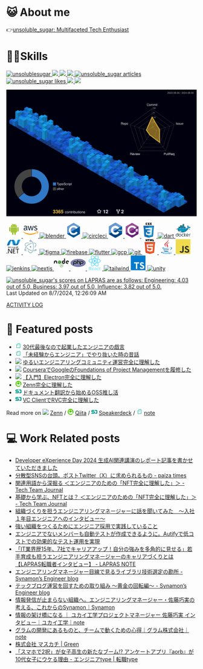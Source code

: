 # 😺 About me

👉️[unsoluble_sugar: Multifaceted Tech Enthusiast](https://www.perplexity.ai/page/unsolublesugar-Multifaceted-Tech-_.lw0lfDQDW8ShJ4lwQs_A)

# 👨‍💻Skills

<p align="left"> 
  <a href="https://github.com/unsolublesugar/unsolublesugar/">
    <img src="https://komarev.com/ghpvc/?username=unsolublesugar" alt="unsolublesugar" />
  </a>
  <a href="https://twitter.com/unsoluble_sugar">
    <img height="20" src="https://img.shields.io/twitter/follow/unsoluble_sugar?style=flat&logo=x" />
  </a>
  <a href="https://www.linkedin.com/in/unsolublesugar">
    <img height="20" src="http://img.shields.io/badge/-LinkedIn-0072b1?style=flat&logo=linkedin&link=unsolublesugar" />
  </a>
  <a href="https://www.youtube.com/@unsoluble_sugar">
    <img height="20" src="https://img.shields.io/youtube/channel/views/UCfbg5CppawxJYJmjKmrMrfA?style=flat&logo=youtube" />
  </a>
  <a href="https://zenn.dev/unsoluble_sugar/articles">
    <img src="https://zenn.badge.nikaera.com/s/unsoluble_sugar/articles?style=flat" alt="unsoluble_sugar articles" />
  </a>
  </a>
  <a href="https://zenn.dev/unsoluble_sugar">
    <img height="20" src="https://zenn.badge.nikaera.com/s/unsoluble_sugar/likes?style=flat" alt="unsoluble_sugar likes" />
  </a>
  <a href="http://qiita.com/unsoluble_sugar">
    <img height="20" src="https://qiita-badge.apiapi.app/s/unsoluble_sugar/posts.svg" />
  </a>
  <a href="http://qiita.com/unsoluble_sugar">
    <img height="20" src="https://qiita-badge.apiapi.app/s/unsoluble_sugar/contributions.svg" />
  </a>
</p>

![](./profile-3d-contrib/profile-night-view.svg)

<p align="left"> <a href="https://developer.android.com" target="_blank" rel="noreferrer"> <img src="https://raw.githubusercontent.com/devicons/devicon/master/icons/android/android-original-wordmark.svg" alt="android" width="40" height="40"/> </a> <a href="https://aws.amazon.com" target="_blank" rel="noreferrer"> <img src="https://raw.githubusercontent.com/devicons/devicon/master/icons/amazonwebservices/amazonwebservices-original-wordmark.svg" alt="aws" width="40" height="40"/> </a> <a href="https://www.blender.org/" target="_blank" rel="noreferrer"> <img src="https://download.blender.org/branding/community/blender_community_badge_white.svg" alt="blender" width="40" height="40"/> </a> <a href="https://www.cprogramming.com/" target="_blank" rel="noreferrer"> <img src="https://raw.githubusercontent.com/devicons/devicon/master/icons/c/c-original.svg" alt="c" width="40" height="40"/> </a> <a href="https://circleci.com" target="_blank" rel="noreferrer"> <img src="https://www.vectorlogo.zone/logos/circleci/circleci-icon.svg" alt="circleci" width="40" height="40"/> </a> <a href="https://www.w3schools.com/cpp/" target="_blank" rel="noreferrer"> <img src="https://raw.githubusercontent.com/devicons/devicon/master/icons/cplusplus/cplusplus-original.svg" alt="cplusplus" width="40" height="40"/> </a> <a href="https://www.w3schools.com/cs/" target="_blank" rel="noreferrer"> <img src="https://raw.githubusercontent.com/devicons/devicon/master/icons/csharp/csharp-original.svg" alt="csharp" width="40" height="40"/> </a> <a href="https://www.w3schools.com/css/" target="_blank" rel="noreferrer"> <img src="https://raw.githubusercontent.com/devicons/devicon/master/icons/css3/css3-original-wordmark.svg" alt="css3" width="40" height="40"/> </a> <a href="https://dart.dev" target="_blank" rel="noreferrer"> <img src="https://www.vectorlogo.zone/logos/dartlang/dartlang-icon.svg" alt="dart" width="40" height="40"/> </a> <a href="https://www.docker.com/" target="_blank" rel="noreferrer"> <img src="https://raw.githubusercontent.com/devicons/devicon/master/icons/docker/docker-original-wordmark.svg" alt="docker" width="40" height="40"/> </a> <a href="https://dotnet.microsoft.com/" target="_blank" rel="noreferrer"> <img src="https://raw.githubusercontent.com/devicons/devicon/master/icons/dot-net/dot-net-original-wordmark.svg" alt="dotnet" width="40" height="40"/> </a> <a href="https://www.electronjs.org" target="_blank" rel="noreferrer"> <img src="https://raw.githubusercontent.com/devicons/devicon/master/icons/electron/electron-original.svg" alt="electron" width="40" height="40"/> </a> <a href="https://www.figma.com/" target="_blank" rel="noreferrer"> <img src="https://www.vectorlogo.zone/logos/figma/figma-icon.svg" alt="figma" width="40" height="40"/> </a> <a href="https://firebase.google.com/" target="_blank" rel="noreferrer"> <img src="https://www.vectorlogo.zone/logos/firebase/firebase-icon.svg" alt="firebase" width="40" height="40"/> </a> <a href="https://flutter.dev" target="_blank" rel="noreferrer"> <img src="https://www.vectorlogo.zone/logos/flutterio/flutterio-icon.svg" alt="flutter" width="40" height="40"/> </a> <a href="https://cloud.google.com" target="_blank" rel="noreferrer"> <img src="https://www.vectorlogo.zone/logos/google_cloud/google_cloud-icon.svg" alt="gcp" width="40" height="40"/> </a> <a href="https://git-scm.com/" target="_blank" rel="noreferrer"> <img src="https://www.vectorlogo.zone/logos/git-scm/git-scm-icon.svg" alt="git" width="40" height="40"/> </a> <a href="https://www.w3.org/html/" target="_blank" rel="noreferrer"> <img src="https://raw.githubusercontent.com/devicons/devicon/master/icons/html5/html5-original-wordmark.svg" alt="html5" width="40" height="40"/> </a> <a href="https://www.java.com" target="_blank" rel="noreferrer"> <img src="https://raw.githubusercontent.com/devicons/devicon/master/icons/java/java-original.svg" alt="java" width="40" height="40"/> </a> <a href="https://developer.mozilla.org/en-US/docs/Web/JavaScript" target="_blank" rel="noreferrer"> <img src="https://raw.githubusercontent.com/devicons/devicon/master/icons/javascript/javascript-original.svg" alt="javascript" width="40" height="40"/> </a> <a href="https://www.jenkins.io" target="_blank" rel="noreferrer"> <img src="https://www.vectorlogo.zone/logos/jenkins/jenkins-icon.svg" alt="jenkins" width="40" height="40"/> </a> <a href="https://nextjs.org/" target="_blank" rel="noreferrer"> <img src="https://cdn.worldvectorlogo.com/logos/nextjs-2.svg" alt="nextjs" width="40" height="40"/> </a> <a href="https://nodejs.org" target="_blank" rel="noreferrer"> <img src="https://raw.githubusercontent.com/devicons/devicon/master/icons/nodejs/nodejs-original-wordmark.svg" alt="nodejs" width="40" height="40"/> </a> <a href="https://www.php.net" target="_blank" rel="noreferrer"> <img src="https://raw.githubusercontent.com/devicons/devicon/master/icons/php/php-original.svg" alt="php" width="40" height="40"/> </a> <a href="https://reactjs.org/" target="_blank" rel="noreferrer"> <img src="https://raw.githubusercontent.com/devicons/devicon/master/icons/react/react-original-wordmark.svg" alt="react" width="40" height="40"/> </a> <a href="https://tailwindcss.com/" target="_blank" rel="noreferrer"> <img src="https://www.vectorlogo.zone/logos/tailwindcss/tailwindcss-icon.svg" alt="tailwind" width="40" height="40"/> </a> <a href="https://www.typescriptlang.org/" target="_blank" rel="noreferrer"> <img src="https://raw.githubusercontent.com/devicons/devicon/master/icons/typescript/typescript-original.svg" alt="typescript" width="40" height="40"/> </a> <a href="https://unity.com/" target="_blank" rel="noreferrer"> <img src="https://www.vectorlogo.zone/logos/unity3d/unity3d-icon.svg" alt="unity" width="40" height="40"/> </a> </p>

<!--START_SECTION:lapras-card-->
<p ><a href="https://lapras.com/public/unsoluble_sugar" target="_blank" rel="noopener noreferrer"><img alt="unsoluble_sugar's scores on LAPRAS are as follows: Engineering: 4.03 out of 5.0, Business: 3.97 out of 5.0, Influence: 3.82 out of 5.0." src="https://lapras-card-generator.vercel.app/api/svg?e=4.03&b=3.97&i=3.82&b1=%23020E27&b2=%230E5593&i1=%23030E21&i2=%231688BF&l=en" width="400" ></a>  
Last Updated on 8/7/2024, 12:26:09 AM</p>
<!--END_SECTION:lapras-card-->

[ACTIVITY LOG](https://github.com/unsolublesugar/lapras-output-summary)

# 📰 Featured posts

<!--[START POSTS]-->
- ![](platform_icons/note.png) [30代最後なので起業したエンジニアの戯言](https://note.com/unsoluble_sugar/n/n8a94ee0a78d4)
- ![](platform_icons/note.png) [「未経験からエンジニア」でやり抜いた時の昔話](https://note.com/unsoluble_sugar/n/ncc3b12a5859e)
- ![](platform_icons/zenn.png) [ゆるいエンジニアリングコミュニティ運営完全に理解した](https://zenn.dev/unsoluble_sugar/articles/3534caabc4f028)
- ![](platform_icons/zenn.png) [CourseraでGoogleのFoundations of Project Managementを履修した](https://zenn.dev/unsoluble_sugar/articles/5330b19412687ee0b435)
- ![](platform_icons/zenn.png) [【入門】Electron完全に理解した](https://zenn.dev/unsoluble_sugar/articles/c5b5faefddd35c1be8a3)
- ![](platform_icons/qiita.png) [Zenn完全に理解した](https://qiita.com/unsoluble_sugar/items/558a11b455d042d648d6)
- ![](platform_icons/speakerdeck.png) [ドキュメント翻訳から始めるOSS推し活](https://speakerdeck.com/unsoluble_sugar/dokiyumentofan-yi-karashi-meruosstui-sihuo)
- ![](platform_icons/speakerdeck.png) [VC ClientでRVC完全に理解した](https://speakerdeck.com/unsoluble_sugar/rvc-with-vcclient-completely-understood)
<!--[END POSTS]-->

Read more on 
![](platform_icons/zenn.png) [Zenn](https://zenn.dev/unsoluble_sugar) / 
![](platform_icons/qiita.png) [Qiita](https://qiita.com/unsoluble_sugar) /
![](platform_icons/speakerdeck.png) [Speakerdeck](https://speakerdeck.com/unsoluble_sugar) /
![](platform_icons/note.png) [note](https://note.com/unsoluble_sugar)

# 💻 Work Related posts
- [Developer eXperience Day 2024 生成AI関連講演のレポート記事を書かせていただきました](https://note.com/unsoluble_sugar/n/n4badf1881333)
- [分散型SNSの台頭。ポストTwitter（X）に求められるもの - paiza times](https://paiza.hatenablog.com/entry/2023/07/26/130000)
- [関連用語から深掘る ＜エンジニアのための「NFT完全に理解した」＞ - Tech Team Journal ](https://ttj.paiza.jp/archives/2023/06/30/8509/)
- [基礎から学ぶ、NFTとは？ ＜エンジニアのための「NFT完全に理解した」＞ - Tech Team Journal ](https://ttj.paiza.jp/archives/2023/06/13/7874/)
- [組織づくりを担うエンジニアリングマネージャーに話を聞いてみた　〜入社１年目エンジニアへのインタビュー〜](https://note.com/dev_onecareer/n/na99f2b723e2e)
- [強い組織をつくるためにエンジニア採用で実践していること](https://note.com/dev_onecareer/n/n8e6921164fa9)
- [エンジニアでないメンバーも自動テストが作成できるように。Autifyで低コストでの効果的なテスト運用を実現](https://autify.com/ja/stories/onecareer)
- [「IT業界歴15年、7社でキャリアアップ！自分の強みを多角的に見せる」若手育成も担うエンジニアリングマネージャーのキャリアづくりとは【LAPRAS転職者インタビュー】 - LAPRAS NOTE ](https://note.lapras.com/method/sato/)
- [エンジニアリングマネージャー目線で見るライブラリ技術選定の勘所 - Synamon’s Engineer blog](https://synamon.hatenablog.com/entry/technology-selection-for-library)
- [テックブログ運営を回すための取り組み 〜黄金の回転編〜 - Synamon’s Engineer blog](https://synamon.hatenablog.com/entry/involved-techblog)
- [情報発信が止まらない組織へ。エンジニアリングマネージャー・佐藤巧実の考える、これからのSynamon｜Synamon](https://note.com/synamon_xr/n/n44446570089a)
- [情報の架け橋になる ｜ ユカイ工学プロジェクトマネージャー 佐藤巧実 インタビュー｜ユカイ工学｜note ](https://note.com/ux_xu/n/n2d345843cefd)
- [グラムの開発にあるものと、チームで動くための心得｜グラム株式会社｜note](https://note.com/ginc/n/n2aa808ae8b85)
- [株式会社 マスカチ | Green](https://www.green-japan.com/pr/4238)
- [「スマホで2択」が女子高生の新たなブーム!? アンケートアプリ『aorb』が10代女子にウケる理由 - エンジニアtype | 転職type](https://type.jp/et/feature/5667/)
